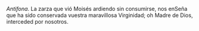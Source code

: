 *Antifona*. La zarza que vió Moisés ardiendo sin consumirse, nos enSeña que ha sido conservada vuestra maravillosa Virginidad; oh Madre de Dios, interceded por nosotros.